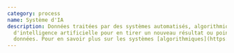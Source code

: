 ```yaml
---
category: process
name: Système d'IA
description: Données traitées par des systèmes automatisés, algorithmiques ou
  d'intelligence artificielle pour en tirer un nouveau résultat ou point de
  données. Pour en savoir plus sur les systèmes [algorithmiques](https://fr.wikipedia.org/wiki/Algorithme) et d'[intelligence artificielle](https://fr.wikipedia.org/wiki/Intelligence_artificielle).
---
```

